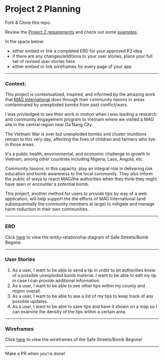 # Project 2 Planning

Fork & Clone this repo.


Review the [Project 2 requirements](https://tmdarneille.gitbook.io/seirfx/11-projects/project-2#project-feedback-evaluation) and check out some [examples](https://tmdarneille.gitbook.io/seirfx/11-projects/past-projects/project2).

In the space below:
* either embed or link a completed ERD for your approved P2 idea
* if there are any changes/additions to your user stories, place your full set of revised user stories here
* either embed or link wireframes for every page of your app
----------------------------------------------------------

### Context: 

This project is contextualized, inspired, and informed by the amazing work that [MAG International](https://www.maginternational.org/what-we-do/where-we-work/vietnam/) does through their community liasons in areas contaminated by unexploded bombs from past conflict/wars. 

I was priviledged to see their work in motion when I was leading a research and community engagement program to Vietnam where we visited a MAG site in the central region near Da Nang City. 

The Vietnam War is over but unexploded bombs and cluster munitions remain to this very day, affecting the lives of children and farmers who live in those areas. 

It's a public health, environmental, and economic challenge to growth in Vietnam, among other countries including Nigeria, Laos, Angola, etc. 

Community liasons, in this capacity, play an integral role in delivering risk education and bomb awareness to the local community. They also inform the public of ways to reach MAG/the authorities when they think they might have seen or encounter a potential bomb. 

This project, another method for users to provide tips by way of a web application, will help support the the efforts of MAG International (and subsequentially the community members at large) to mitigate and manage harm reduction in their own communities.

----------------------------------------------------------
### ERD

Click [here](https://whimsical.com/project-2-erd-KhbbZiC8mwzu58YBH5sGeG) to view the entity-relationship diagram of Safe Streets/Bomb Begone.

----------------------------------------------------------
### User Stories

1. As a user, I want to be able to send a tip in order to let authorities know of a possible unexploded bomb material. I want to be able to edit my tip in case I can provide additional information. 
2. As a user, I want to be able to see other tips within my county and region overall.
3. As a user, I want to be able to see a list of my tips to keep track of any possible updates. 
4. As a user, I want to be able to save tips and have it shown on a map so I can examine the density of the tips within a certain area.

----------------------------------------------------------
### Wireframes

Click [here](https://whimsical.com/project-2-wireframes-4zHBvk17jQoke5LnQgJLHc) to view the wireframes of the Safe Streets/Bomb Begone! 

----------------------------------------------------------

Make a PR when you're done!
